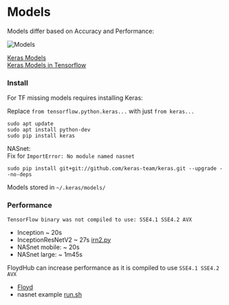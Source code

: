 # Models

Models differ based on Accuracy and Performance:

![Models](https://github.com/EN10/KerasInception/raw/master/images/Models.jpg)

[Keras Models](https://keras.io/applications)   
[Keras Models in Tensorflow](https://www.tensorflow.org/api_docs/python/tf/keras/applications)

### Install

For TF missing models requires installing Keras:

Replace `from tensorflow.python.keras...` with just `from keras...`

    sudo apt update 
    sudo apt install python-dev 
    sudo pip install keras

NASnet:     
Fix for `ImportError: No module named nasnet`

    sudo pip install git+git://github.com/keras-team/keras.git --upgrade --no-deps

Models stored in `~/.keras/models/`

### Performance

`TensorFlow binary was not compiled to use: SSE4.1 SSE4.2 AVX`

* Inception ~ 20s
* InceptionResNetV2 ~ 27s   [irn2.py](https://github.com/EN10/KerasInception/blob/master/irn2.py)
* NASnet mobile: ~   20s
* NASnet large:  ~   1m45s

FloydHub can increase performance as it is compiled to use `SSE4.1 SSE4.2 AVX`

* [Floyd](https://github.com/EN10/FloydHub)
* nasnet example [run.sh](https://github.com/EN10/KerasInception/blob/master/models/run.sh)